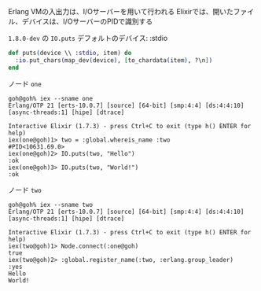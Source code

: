 Erlang VMの入出力は、I/Oサーバーを用いて行われる
Elixirでは、開いたファイル、デバイスは、I/OサーバーのPIDで識別する

`1.8.0-dev` の `IO.puts`
デフォルトのデバイス: :stdio

```elixir:elixir/lib/elixir/lib/io.ex
def puts(device \\ :stdio, item) do
  :io.put_chars(map_dev(device), [to_chardata(item), ?\n])
end
```

ノード `one`

```
goh@goh% iex --sname one
Erlang/OTP 21 [erts-10.0.7] [source] [64-bit] [smp:4:4] [ds:4:4:10] [async-threads:1] [hipe] [dtrace]

Interactive Elixir (1.7.3) - press Ctrl+C to exit (type h() ENTER for help)
iex(one@goh)1> two = :global.whereis_name :two
#PID<10631.69.0>
iex(one@goh)2> IO.puts(two, "Hello")
:ok
iex(one@goh)3> IO.puts(two, "World!")
:ok
```

ノード `two`

```
goh@goh% iex --sname two
Erlang/OTP 21 [erts-10.0.7] [source] [64-bit] [smp:4:4] [ds:4:4:10] [async-threads:1] [hipe] [dtrace]

Interactive Elixir (1.7.3) - press Ctrl+C to exit (type h() ENTER for help)
iex(two@goh)1> Node.connect(:one@goh)
true
iex(two@goh)2> :global.register_name(:two, :erlang.group_leader)
:yes
Hello
World!
```

